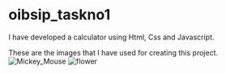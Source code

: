 # oibsip_taskno1
I have developed a calculator using Html, Css and Javascript.

These are the images that I have used for creating this project.
![Mickey_Mouse](https://github.com/teddytoken/oibsip_taskno1/assets/89730433/14ff094c-8297-49f2-afd5-c38db62466b9)
![flower](https://github.com/teddytoken/oibsip_taskno1/assets/89730433/80b673cd-5e74-4764-86f5-9ab1a1a00d60)

